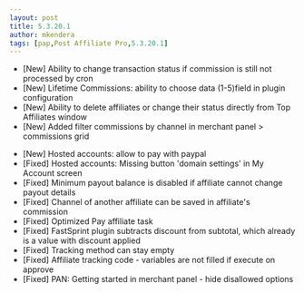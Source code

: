 ```yaml
---
layout: post
title: 5.3.20.1
author: mkendera
tags: [pap,Post Affiliate Pro,5.3.20.1]
---
```


- [New] Ability to change transaction status if commission is still not processed by cron
- [New] Lifetime Commissions: ability to choose data (1-5)field in plugin configuration
- [New] Ability to delete affiliates or change their status directly from Top Affiliates window
- [New] Added filter commissions by channel in merchant panel > commissions grid

<!--more-->

- [New] Hosted accounts: allow to pay with paypal
- [Fixed] Hosted accounts: Missing button 'domain settings' in My Account screen
- [Fixed] Minimum payout balance is disabled if affiliate cannot change payout details
- [Fixed] Channel of another affiliate can be saved in affiliate's commission
- [Fixed] Optimized Pay affiliate task
- [Fixed] FastSprint plugin subtracts discount from subtotal, which already is a value with discount applied
- [Fixed] Tracking method can stay empty
- [Fixed] Affiliate tracking code - variables are not filled if execute on approve
- [Fixed] PAN: Getting started in merchant panel - hide disallowed options
